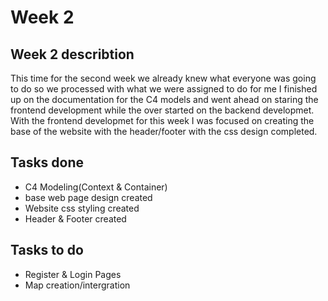 # Week 2

## Week 2 describtion
This time for the second week we already knew what everyone was going to do so we processed with what we were assigned to do for me I finished up on the documentation for the C4 models and went ahead on staring the frontend development while the over started on the backend developmet. With the frontend developmet for this week I was focused on creating the base of the website with the header/footer with the css design completed.
## Tasks done
 - C4 Modeling(Context & Container)
 - base web page design created
 - Website css styling created
 - Header & Footer created
## Tasks to do
 - Register & Login Pages
 - Map creation/intergration